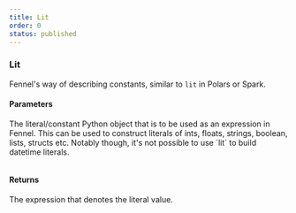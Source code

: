 ```yaml
---
title: Lit
order: 0
status: published
---
```

### Lit

Fennel's way of describing constants, similar to `lit` in Polars or Spark.

#### Parameters
<Expandable title="const" type="Any">
The literal/constant Python object that is to be used as an expression in Fennel.
This can be used to construct literals of ints, floats, strings, boolean, lists,
structs etc. Notably though, it's not possible to use `lit` to build datetime
literals.
</Expandable>

<pre snippet="api-reference/expressions/basic#expr_lit"
    message="Using lit to describe contants" status="success">
</pre>

#### Returns
<Expandable type="Any">
The expression that denotes the literal value.
</Expandable>
